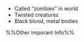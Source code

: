 - Called “zombies” in world
- Twisted creatures
- Black blood, metal bodies

%%Other Imporant Info%%